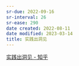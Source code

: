 ```yaml
---
sr-due: 2022-09-16
sr-interval: 26
sr-ease: 290
date created: 2022-08-11
date modified: 2023-03-14
title: 实践出洞见
---
```


[实践出洞见 - 知乎](https://zhuanlan.zhihu.com/p/521844479)
